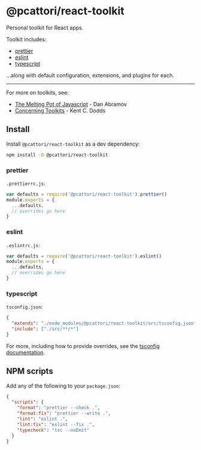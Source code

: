 # @pcattori/react-toolkit

Personal toolkit for React apps.

Toolkit includes:

- [prettier](https://prettier.io/)
- [eslint](https://eslint.org/)
- [typescript](https://www.typescriptlang.org/)

...along with default configuration, extensions, and plugins for each.

---

For more on toolkits, see:

- [The Melting Pot of Javascript](https://youtu.be/G39lKaONAlA) - Dan Abramov
- [Concerning Toolkits](https://kentcdodds.com/blog/concerning-toolkits) - Kent C. Dodds

## Install

Install `@pcattori/react-toolkit` as a dev dependency:

```sh
npm install -D @pcattori/react-toolkit
```

### prettier

`.prettierrc.js`:

```js
var defaults = require('@pcattori/react-toolkit').prettier()
module.exports = {
  ...defaults,
  // overrides go here
}
```

### eslint

`.eslintrc.js`:

```js
var defaults = require('@pcattori/react-toolkit').eslint()
module.exports = {
  ...defaults,
  // overrides go here
}
```

### typescript

`tsconfig.json`:

```json
{
  "extends": "./node_modules/@pcattori/react-toolkit/src/tsconfig.json",
  "include": ["./src/**/*"]
}
```

For more, including how to provide overrides, see the [tsconfig documentation](https://www.typescriptlang.org/tsconfig#extends).

## NPM scripts

Add any of the following to your `package.json`:

```json
{
  "scripts": {
    "format": "prettier --check .",
    "format:fix": "prettier --write .",
    "lint": "eslint .",
    "lint:fix": "eslint --fix .",
    "typecheck": "tsc --noEmit"
  }
}
```
